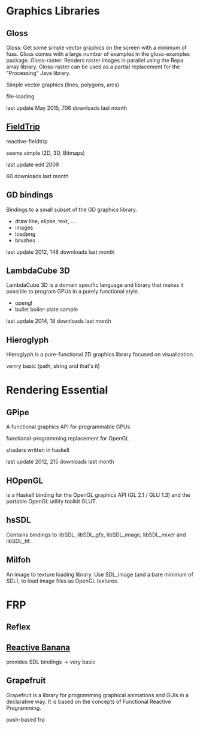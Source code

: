 
# Graphics Libraries

## Gloss

Gloss: Get some simple vector graphics on the screen with a minimum of fuss. Gloss comes with a large number of examples in the gloss-examples package.
Gloss-raster: Renders raster images in parallel using the Repa array library. Gloss-raster can be used as a partial replacement for the "Processing" Java library.

Simple vector graphics (lines, polygons, arcs)

file-loading

last update May 2015, 706 downloads last month

## [FieldTrip](https://wiki.haskell.org/FieldTrip)

reactive-fieldtrip

seems simple (2D, 3D, Bitmaps)

last update edit 2009

60 downloads last month

## GD bindings

Bindings to a small subset of the GD graphics library.

* draw line, elipse, text, ...
* images
* loadpng
* brushes

last update 2012, 148 downloads last month

## LambdaCube 3D

LambdaCube 3D is a domain specific language and library that makes it possible to program GPUs in a purely functional style.

* opengl
* bullet boiler-plate sample

last update 2014, 18 downloads last month

## Hieroglyph

Hieroglyph is a pure-functional 2D graphics library focused on visualization.

verrry basic (path, string and that's it)


# Rendering Essential

## GPipe

A functional graphics API for programmable GPUs.

functional-programming replacement for OpenGL

shaders written in haskell

last update 2012, 215 downloads last month

## HOpenGL 

is a Haskell binding for the OpenGL graphics API (GL 2.1 / GLU 1.3) and the portable OpenGL utility toolkit GLUT.

## hsSDL

Contains bindings to libSDL, libSDL_gfx, libSDL_image, libSDL_mixer and libSDL_ttf.


## Milfoh

An image to texture loading library. Use SDL_image (and a bare minimum of SDL), to load image files as OpenGL textures.











# FRP

## Reflex

## [Reactive Banana]()

provides SDL bindings -> very basic

## Grapefruit

Grapefruit is a library for programming graphical animations and GUIs in a declarative way. It is based on the concepts of Functional Reactive Programming.

push-based frp


